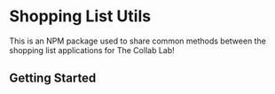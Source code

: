 # Shopping List Utils

This is an NPM package used to share common methods between the shopping list applications for The Collab Lab!

## Getting Started

